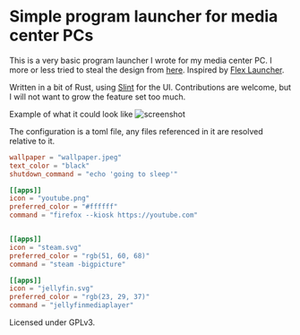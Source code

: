 # Simple program launcher for media center PCs
This is a very basic program launcher I wrote for my media center PC. I more or less tried to steal the design from [here](https://invent.kde.org/plasma/plasma-bigscreen/-/issues/17). Inspired by [Flex Launcher](https://github.com/complexlogic/flex-launcher).

Written in a bit of Rust, using [Slint](https://slint.dev/) for the UI.
Contributions are welcome, but I will not want to grow the feature set too much. 

Example of what it could look like ![screenshot](screenshot.png)

The configuration is a toml file, any files referenced in it are resolved relative to it.
```toml
wallpaper = "wallpaper.jpeg"
text_color = "black"
shutdown_command = "echo 'going to sleep'"

[[apps]]
icon = "youtube.png"
preferred_color = "#ffffff"
command = "firefox --kiosk https://youtube.com"


[[apps]]
icon = "steam.svg"
preferred_color = "rgb(51, 60, 68)"
command = "steam -bigpicture"

[[apps]]
icon = "jellyfin.svg"
preferred_color = "rgb(23, 29, 37)"
command = "jellyfinmediaplayer"
```

Licensed under GPLv3.